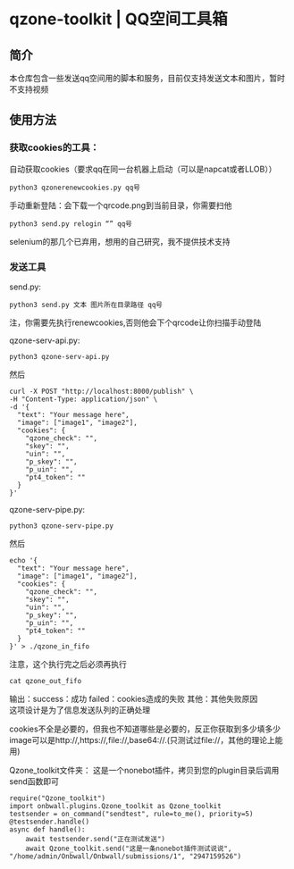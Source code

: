 # qzone-toolkit | QQ空间工具箱
## 简介
本仓库包含一些发送qq空间用的脚本和服务，目前仅支持发送文本和图片，暂时不支持视频
## 使用方法
### 获取cookies的工具：
自动获取cookies（要求qq在同一台机器上启动（可以是napcat或者LLOB））
```
python3 qzonerenewcookies.py qq号
```
手动重新登陆：会下载一个qrcode.png到当前目录，你需要扫他
```
python3 send.py relogin “” qq号
```
selenium的那几个已弃用，想用的自己研究，我不提供技术支持

### 发送工具
send.py:
```
python3 send.py 文本 图片所在目录路径 qq号
```
注，你需要先执行renewcookies,否则他会下个qrcode让你扫描手动登陆

qzone-serv-api.py:
```
python3 qzone-serv-api.py
```
然后
```
curl -X POST "http://localhost:8000/publish" \
-H "Content-Type: application/json" \
-d '{
  "text": "Your message here",
  "image": ["image1", "image2"],
  "cookies": {
    "qzone_check": "",
    "skey": "",
    "uin": "",
    "p_skey": "",
    "p_uin": "",
    "pt4_token": ""
  }
}'

```
qzone-serv-pipe.py:
```
python3 qzone-serv-pipe.py
```
然后
```
echo '{
  "text": "Your message here",
  "image": ["image1", "image2"],
  "cookies": {
    "qzone_check": "",
    "skey": "",
    "uin": "",
    "p_skey": "",
    "p_uin": "",
    "pt4_token": ""
  }
}' > ./qzone_in_fifo

```
注意，这个执行完之后必须再执行
```
cat qzone_out_fifo
```
输出：success：成功 failed：cookies造成的失败 其他：其他失败原因
<br/>这项设计是为了信息发送队列的正确处理

cookies不全是必要的，但我也不知道哪些是必要的，反正你获取到多少填多少
image可以是http://,https://,file://,base64://.(只测试过file://，其他的理论上能用)

Qzone_toolkit文件夹：
这是一个nonebot插件，拷贝到您的plugin目录后调用send函数即可
```
require("Qzone_toolkit")
import onbwall.plugins.Qzone_toolkit as Qzone_toolkit
testsender = on_command("sendtest", rule=to_me(), priority=5)
@testsender.handle()
async def handle():
    await testsender.send("正在测试发送")
    await Qzone_toolkit.send("这是一条nonebot插件测试说说", "/home/admin/Onbwall/Onbwall/submissions/1", "2947159526")
```